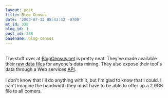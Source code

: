 ```yaml
---
layout: post
title: Blog Census
date: '2003-07-12 08:43:42 -0700'
mt_id: 338
blog_id: 1
post_id: 338
basename: blog-census
---
```

<br />The stuff over at <a href="http://www.blogcensus.net/?page=tools">BlogCensus.net</a> is pretty neat. They've made available their <a href="http://www.blogcensus.net/?page=Download">raw data files</a> for anyone's data mining. They also expose their tool's data through a Web services <a href="http://www.blogcensus.net/?page=API"><acronym title="Application Programmer Interface">API</acronym></a>.<br /><br />I don't know that I'll do anything with it, but I'm glad to know that I could. I can't imagine the bandwidth they must have to be able to offer up a 2.9GB file to all comers.<br /><br /><br />
